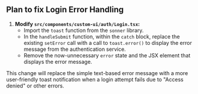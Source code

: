 ## Plan to fix Login Error Handling

1.  **Modify `src/components/custom-ui/auth/Login.tsx`:**
    *   Import the `toast` function from the `sonner` library.
    *   In the `handleSubmit` function, within the `catch` block, replace the existing `setError` call with a call to `toast.error()` to display the error message from the authentication service.
    *   Remove the now-unnecessary `error` state and the JSX element that displays the error message.

This change will replace the simple text-based error message with a more user-friendly toast notification when a login attempt fails due to "Access denied" or other errors.